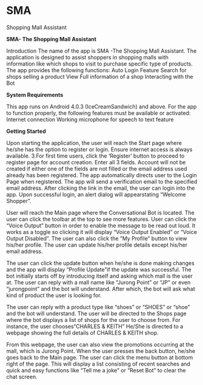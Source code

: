 # SMA
Shopping Mall Assistant


**SMA- The Shopping Mall Assistant**

Introduction The name of the app is SMA -The Shopping Mall Assistant. The application is designed to assist shoppers in shopping malls with information like which shops to visit to purchase specific type of products. The app provides the following functions: Auto Login Feature Search for shops selling a product View Full information of a shop Interacting with the Bot

**System Requirements**

This app runs on Android 4.0.3 (IceCreamSandwich) and above. For the app to function properly, the following features must be available or activated: 
  Internet connection 
  Working microphone for speech to text feature

**Getting Started** 

Upon starting the application, the user will reach the Start page where he/she has the option to register or login. Ensure internet access is always available. 3.For first time users, click the ‘Register’ button to proceed to register page for account creation.
Enter all 3 fields. Account will not be created if either one of the fields are not filled or the email address used already has been registered. The app automatically directs user to the Login Page when registered. The app will send a verification email to the specified email address. After clicking the link in the email, the user can login into the app. Upon successful login, an alert dialog will appearstating “Welcome Shopper”.

User will reach the Main page where the Conversational Bot is located. The user can click the toolbar at the top to see more features. User can click the “Voice Output” button in order to enable the message to be read out loud. It works as a toggle so clicking it will display “Voice Output Enabled” or “Voice Output Disabled”. 
The user can also click the ”My Profile” button to view his/her profile. The user can update his/her profile details except his/her email address. 

The user can click the update button when he/she is done making changes and the app will display “Profile Update”if the update was successful. The bot initially starts off by introducing itself and asking which mall is the user at. The user can reply with a mall name like ”Jurong Point” or “JP” or even “jurongpoint” and the bot will understand. After which, the bot will ask what kind of product the user is looking for. 

The user can reply with a product type like “shoes” or “SHOES” or “shoe” and the bot will understand. The user will be directed to the Shops page where the bot displays a list of shops for the user to choose from. For instance, the user chooses“CHARLES & KEITH” He/She is directed to a webpage showing the full details of CHARLES & KEITH shop. 

From this webpage, the user can also view the promotions occurring at the mall, which is Jurong Point. When the user presses the back button, he/she goes back to the Main page. The user can click the menu button at bottom right of the page. This will display a list consisting of recent searches and quick and easy functions like “Tell me a joke” or “Reset Bot” to clear the chat screen.

